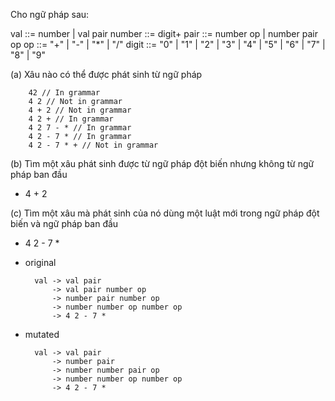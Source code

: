 ﻿Cho ngữ pháp sau:

val    ::= number | val pair
number ::= digit+
pair   ::= number op | number pair op
op     ::= "+" | "-" | "*" | "/"
digit  ::= "0" | "1" | "2" | "3" | "4" | "5" | "6" | "7" | "8" | "9"

(a) Xâu nào có thể được phát sinh từ ngữ pháp

        42 // In grammar
        4 2 // Not in grammar
        4 + 2 // Not in grammar
        4 2 + // In grammar
        4 2 7 - * // In grammar
        4 2 - 7 * // In grammar
        4 2 - 7 * + // Not in grammar

(b) Tìm một xâu phát sinh được từ ngữ pháp đột biến nhưng không từ ngữ pháp ban đầu
* 4 + 2

(c) Tìm một xâu mà phát sinh của nó dùng một luật mới trong ngữ pháp đột biến và ngữ pháp ban đầu

* 4 2 - 7 *

* original
        
        val -> val pair
            -> val pair number op
            -> number pair number op
            -> number number op number op
            -> 4 2 - 7 *

* mutated

        val -> val pair
            -> number pair
            -> number number pair op
            -> number number op number op
            -> 4 2 - 7 *
